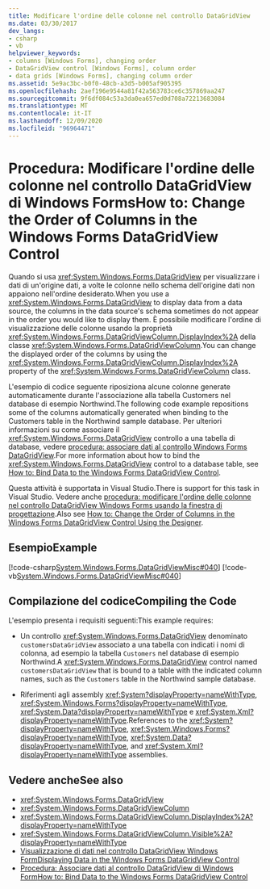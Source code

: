 ```yaml
---
title: Modificare l'ordine delle colonne nel controllo DataGridView
ms.date: 03/30/2017
dev_langs:
- csharp
- vb
helpviewer_keywords:
- columns [Windows Forms], changing order
- DataGridView control [Windows Forms], column order
- data grids [Windows Forms], changing column order
ms.assetid: 5e9ac3bc-b0f0-48cb-a3d5-b005af905395
ms.openlocfilehash: 2aef196e9544a81f42a563783ce6c357869aa247
ms.sourcegitcommit: 9f6df084c53a3da0ea657ed0d708a72213683084
ms.translationtype: MT
ms.contentlocale: it-IT
ms.lasthandoff: 12/09/2020
ms.locfileid: "96964471"
---
```

# <a name="how-to-change-the-order-of-columns-in-the-windows-forms-datagridview-control"></a><span data-ttu-id="eacad-102">Procedura: Modificare l'ordine delle colonne nel controllo DataGridView di Windows Forms</span><span class="sxs-lookup"><span data-stu-id="eacad-102">How to: Change the Order of Columns in the Windows Forms DataGridView Control</span></span>
<span data-ttu-id="eacad-103">Quando si usa <xref:System.Windows.Forms.DataGridView> per visualizzare i dati di un'origine dati, a volte le colonne nello schema dell'origine dati non appaiono nell'ordine desiderato.</span><span class="sxs-lookup"><span data-stu-id="eacad-103">When you use a <xref:System.Windows.Forms.DataGridView> to display data from a data source, the columns in the data source's schema sometimes do not appear in the order you would like to display them.</span></span> <span data-ttu-id="eacad-104">È possibile modificare l'ordine di visualizzazione delle colonne usando la proprietà <xref:System.Windows.Forms.DataGridViewColumn.DisplayIndex%2A> della classe <xref:System.Windows.Forms.DataGridViewColumn>.</span><span class="sxs-lookup"><span data-stu-id="eacad-104">You can change the displayed order of the columns by using the <xref:System.Windows.Forms.DataGridViewColumn.DisplayIndex%2A> property of the <xref:System.Windows.Forms.DataGridViewColumn> class.</span></span>  
  
 <span data-ttu-id="eacad-105">L'esempio di codice seguente riposiziona alcune colonne generate automaticamente durante l'associazione alla tabella Customers nel database di esempio Northwind.</span><span class="sxs-lookup"><span data-stu-id="eacad-105">The following code example repositions some of the columns automatically generated when binding to the Customers table in the Northwind sample database.</span></span> <span data-ttu-id="eacad-106">Per ulteriori informazioni su come associare il <xref:System.Windows.Forms.DataGridView> controllo a una tabella di database, vedere [procedura: associare dati al controllo Windows Forms DataGridView](how-to-bind-data-to-the-windows-forms-datagridview-control.md).</span><span class="sxs-lookup"><span data-stu-id="eacad-106">For more information about how to bind the <xref:System.Windows.Forms.DataGridView> control to a database table, see [How to: Bind Data to the Windows Forms DataGridView Control](how-to-bind-data-to-the-windows-forms-datagridview-control.md).</span></span>  
  
 <span data-ttu-id="eacad-107">Questa attività è supportata in Visual Studio.</span><span class="sxs-lookup"><span data-stu-id="eacad-107">There is support for this task in Visual Studio.</span></span>  <span data-ttu-id="eacad-108">Vedere anche [procedura: modificare l'ordine delle colonne nel controllo DataGridView Windows Forms usando la finestra di progettazione](change-the-order-of-columns-in-the-datagrid-using-the-designer.md).</span><span class="sxs-lookup"><span data-stu-id="eacad-108">Also see [How to: Change the Order of Columns in the Windows Forms DataGridView Control Using the Designer](change-the-order-of-columns-in-the-datagrid-using-the-designer.md).</span></span>  
  
## <a name="example"></a><span data-ttu-id="eacad-109">Esempio</span><span class="sxs-lookup"><span data-stu-id="eacad-109">Example</span></span>  
 [!code-csharp[System.Windows.Forms.DataGridViewMisc#040](~/samples/snippets/csharp/VS_Snippets_Winforms/System.Windows.Forms.DataGridViewMisc/CS/datagridviewmisc.cs#040)]
 [!code-vb[System.Windows.Forms.DataGridViewMisc#040](~/samples/snippets/visualbasic/VS_Snippets_Winforms/System.Windows.Forms.DataGridViewMisc/VB/datagridviewmisc.vb#040)]  
  
## <a name="compiling-the-code"></a><span data-ttu-id="eacad-110">Compilazione del codice</span><span class="sxs-lookup"><span data-stu-id="eacad-110">Compiling the Code</span></span>  
 <span data-ttu-id="eacad-111">L'esempio presenta i requisiti seguenti:</span><span class="sxs-lookup"><span data-stu-id="eacad-111">This example requires:</span></span>  
  
- <span data-ttu-id="eacad-112">Un controllo <xref:System.Windows.Forms.DataGridView> denominato `customersDataGridView` associato a una tabella con indicati i nomi di colonna, ad esempio la tabella `Customers` nel database di esempio Northwind.</span><span class="sxs-lookup"><span data-stu-id="eacad-112">A <xref:System.Windows.Forms.DataGridView> control named `customersDataGridView` that is bound to a table with the indicated column names, such as the `Customers` table in the Northwind sample database.</span></span>  
  
- <span data-ttu-id="eacad-113">Riferimenti agli assembly <xref:System?displayProperty=nameWithType>, <xref:System.Windows.Forms?displayProperty=nameWithType>, <xref:System.Data?displayProperty=nameWithType> e <xref:System.Xml?displayProperty=nameWithType>.</span><span class="sxs-lookup"><span data-stu-id="eacad-113">References to the <xref:System?displayProperty=nameWithType>, <xref:System.Windows.Forms?displayProperty=nameWithType>, <xref:System.Data?displayProperty=nameWithType>, and <xref:System.Xml?displayProperty=nameWithType> assemblies.</span></span>  
  
## <a name="see-also"></a><span data-ttu-id="eacad-114">Vedere anche</span><span class="sxs-lookup"><span data-stu-id="eacad-114">See also</span></span>

- <xref:System.Windows.Forms.DataGridView>
- <xref:System.Windows.Forms.DataGridViewColumn>
- <xref:System.Windows.Forms.DataGridViewColumn.DisplayIndex%2A?displayProperty=nameWithType>
- <xref:System.Windows.Forms.DataGridViewColumn.Visible%2A?displayProperty=nameWithType>
- [<span data-ttu-id="eacad-115">Visualizzazione di dati nel controllo DataGridView Windows Form</span><span class="sxs-lookup"><span data-stu-id="eacad-115">Displaying Data in the Windows Forms DataGridView Control</span></span>](displaying-data-in-the-windows-forms-datagridview-control.md)
- [<span data-ttu-id="eacad-116">Procedura: Associare dati al controllo DataGridView di Windows Form</span><span class="sxs-lookup"><span data-stu-id="eacad-116">How to: Bind Data to the Windows Forms DataGridView Control</span></span>](how-to-bind-data-to-the-windows-forms-datagridview-control.md)
